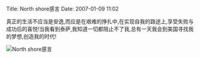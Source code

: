 Title: North shore感言
Date: 2007-01-09 11:02

<p> </p> 
<p> 真正的生活不应当是安逸,而应是在艰难的挣扎中,在实现自我的路途上,享受失败与成功后的喜悦!当我看到泰萨,我知道一切都阻止不了我,总有一天我会到美国寻找我的梦想,创造我的时代!</p> 
<p><img src="http://simg.sinajs.cn/blog7style/images/common/sg_trans.gif"  real_src="http://www.cctv.com/program/hwjc/20070104/images/104566_4461_1167902521234.jpg"  alt="North&nbsp;shore感言"  title="North&nbsp;shore感言"  style="max-width:500px;"  /></p>
